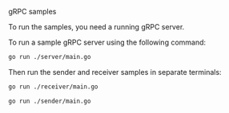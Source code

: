 gRPC samples

To run the samples, you need a running gRPC server.

To run a sample gRPC server using the following command:

```bash
go run ./server/main.go
```

Then run the sender and receiver samples in separate terminals:

```bash
go run ./receiver/main.go
```

```bash
go run ./sender/main.go
```
